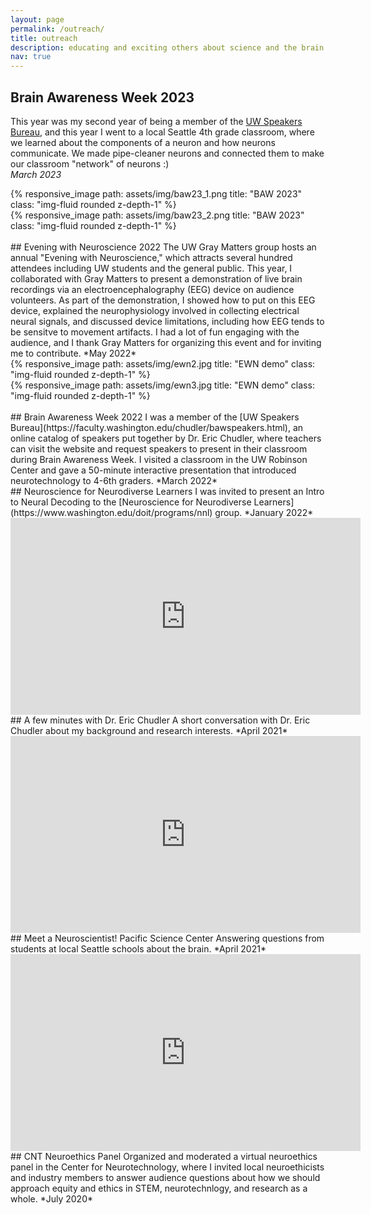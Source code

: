 ```yaml
---
layout: page
permalink: /outreach/
title: outreach
description: educating and exciting others about science and the brain
nav: true
---
```

## Brain Awareness Week 2023
This year was my second year of being a member of the [UW Speakers Bureau](https://faculty.washington.edu/chudler/bawspeakers.html), and this year I went to a local Seattle 4th grade classroom, where we learned about the components of a neuron and how neurons communicate. We made pipe-cleaner neurons and connected them to make our classroom "network" of neurons :)  
*March 2023*

<div class="row">
    <div class="col-sm mt-3 mt-md-0">
        {% responsive_image path: assets/img/baw23_1.png title: "BAW 2023" class: "img-fluid rounded z-depth-1" %}
    </div>
    <div class="col-sm mt-3 mt-md-0">
        {% responsive_image path: assets/img/baw23_2.png title: "BAW 2023" class: "img-fluid rounded z-depth-1" %}
    </div>
</div>

<br>
## Evening with Neuroscience 2022
The UW Gray Matters group hosts an annual "Evening with Neuroscience," which attracts several hundred attendees including UW students and the general public. This year, I collaborated with Gray Matters to present a demonstration of live brain recordings via an electroencephalography (EEG) device on audience volunteers. As part of the demonstration, I showed how to put on this EEG device, explained the neurophysiology involved in collecting electrical neural signals, and discussed device limitations, including how EEG tends to be sensitve to movement artifacts. I had a lot of fun engaging with the audience, and I thank Gray Matters for organizing this event and for inviting me to contribute.  
*May 2022*

<div class="row">
    <div class="col-sm mt-3 mt-md-0">
        {% responsive_image path: assets/img/ewn2.jpg title: "EWN demo" class: "img-fluid rounded z-depth-1" %}
    </div>
    <div class="col-sm mt-3 mt-md-0">
        {% responsive_image path: assets/img/ewn3.jpg title: "EWN demo" class: "img-fluid rounded z-depth-1" %}
    </div>
</div>

<br>
## Brain Awareness Week 2022
I was a member of the [UW Speakers Bureau](https://faculty.washington.edu/chudler/bawspeakers.html), an online catalog of speakers put together by Dr. Eric Chudler, where teachers can visit the website and request speakers to present in their classroom during Brain Awareness Week. I visited a classroom in the UW Robinson Center and gave a 50-minute interactive presentation that introduced neurotechnology to 4-6th graders.  
*March 2022*

<br>
## Neuroscience for Neurodiverse Learners
I was invited to present an Intro to Neural Decoding to the [Neuroscience for Neurodiverse Learners](https://www.washington.edu/doit/programs/nnl) group.  
*January 2022*

<iframe width="560" height="315" 
src="https://www.youtube.com/embed/Y204-ZamVqI" 
frameborder="0" 
allow="accelerometer; autoplay; clipboard-write; encrypted-media; gyroscope; picture-in-picture" allowfullscreen=""></iframe>

<br>
## A few minutes with Dr. Eric Chudler
A short conversation with Dr. Eric Chudler about my background and research interests.  
*April 2021*

<iframe width="560" height="315" 
src="https://www.youtube.com/embed/ddBwW74bv6w" 
frameborder="0" 
allow="accelerometer; autoplay; clipboard-write; encrypted-media; gyroscope; picture-in-picture" allowfullscreen></iframe>

<br>
## Meet a Neuroscientist! Pacific Science Center
Answering questions from students at local Seattle schools about the brain.  
*April 2021*

<iframe width="560" height="315" 
src="https://www.youtube.com/embed/7WwiESwbw_8" 
frameborder="0" 
allow="accelerometer; autoplay; clipboard-write; encrypted-media; gyroscope; picture-in-picture" allowfullscreen></iframe>


<br>
## CNT Neuroethics Panel
Organized and moderated a virtual neuroethics panel in the Center for Neurotechnology, where I invited local neuroethicists and industry members to answer audience questions about how we should approach equity and ethics in STEM, neurotechnlogy, and research as a whole.   
*July 2020*